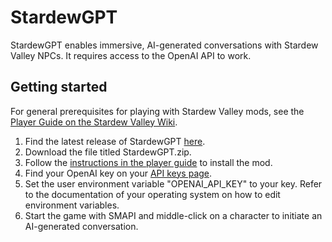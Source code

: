 # StardewGPT

StardewGPT enables immersive, AI-generated conversations with Stardew Valley NPCs. It requires access to the OpenAI API to work.

## Getting started
For general prerequisites for playing with Stardew Valley mods, see the [Player Guide on the Stardew Valley Wiki](https://stardewvalleywiki.com/Modding:Player_Guide/Getting_Started).
1. Find the latest release of StardewGPT [here](https://github.com/HenriSchulte/StardewGPT/releases).
1. Download the file titled StardewGPT.zip.
1. Follow the [instructions in the player guide](https://stardewvalleywiki.com/Modding:Player_Guide/Getting_Started#Install_mods) to install the mod.
1. Find your OpenAI key on your [API keys page](https://platform.openai.com/account/api-keys).
1. Set the user environment variable "OPENAI_API_KEY" to your key. Refer to the documentation of your operating system on how to edit environment variables.
1. Start the game with SMAPI and middle-click on a character to initiate an AI-generated conversation.
